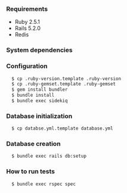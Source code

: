 ### Requirements

* Ruby 2.5.1
* Rails 5.2.0
* Redis

### System dependencies

### Configuration

  ```sh
    $ cp .ruby-version.template .ruby-version
    $ cp .ruby-gemset.template .ruby-gemset
    $ gem install bundler
    $ bundle install
    $ bundle exec sidekiq
  ```

### Database initialization
  ```sh
    $ cp databse.yml.template database.yml
  ```

### Database creation
  ```sh
    $ bundle exec rails db:setup
  ```

### How to run tests
  ```sh
    $ bundle exec rspec spec
  ```

